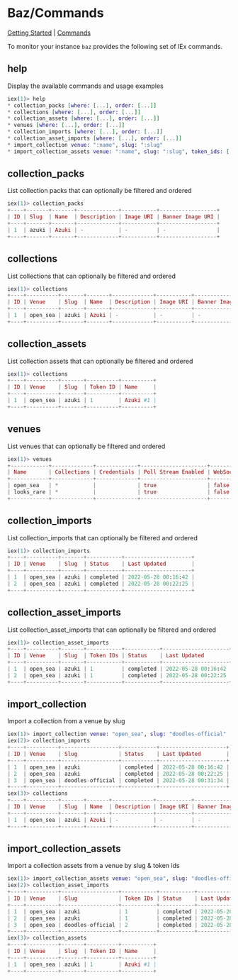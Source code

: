 # Baz/Commands

[Getting Started](./GETTING_STARTED.md) | [Commands](./COMMANDS.md)

To monitor your instance `baz` provides the following set of IEx commands.

## help

Display the available commands and usage examples

```elixir
iex(1)> help
* collection_packs [where: [...], order: [...]]
* collections [where: [...], order: [...]]
* collection_assets [where: [...], order: [...]]
* venues [where: [...], order: [...]]
* collection_imports [where: [...], order: [...]]
* collection_asset_imports [where: [...], order: [...]]
* import_collection venue: ":name", slug: ":slug"
* import_collection_assets venue: ":name", slug: ":slug", token_ids: [...]
```

## collection_packs

List collection packs that can optionally be filtered and ordered

```elixir
iex(1)> collection_packs
+----+-------+-------+-------------+-----------+------------------+
| ID | Slug  | Name  | Description | Image URI | Banner Image URI |
+----+-------+-------+-------------+-----------+------------------+
| 1  | azuki | Azuki | -           | -         | -                |
+----+-------+-------+-------------+-----------+------------------+
```

## collections

List collections that can optionally be filtered and ordered

```elixir
iex(1)> collections
+----+----------+-------+-------+-------------+-----------+------------------+
| ID | Venue    | Slug  | Name  | Description | Image URI | Banner Image URI |
+----+----------+-------+-------+-------------+-----------+------------------+
| 1  | open_sea | azuki | Azuki | -           | -         | -                |
+----+----------+-------+-------+-------------+-----------+------------------+
```

## collection_assets

List collection assets that can optionally be filtered and ordered

```elixir
iex(1)> collections
+----+----------+-------+----------+----------+
| ID | Venue    | Slug  | Token ID | Name     |
+----+----------+-------+----------+----------+
| 1  | open_sea | azuki | 1        | Azuki #1 |
+----+----------+-------+----------+----------+
```

## venues

List venues that can optionally be filtered and ordered

```elixir
iex(1)> venues
+------------+-------------+-------------+---------------------+--------------------------+---------------+
| Name       | Collections | Credentials | Poll Stream Enabled | WebSocket Stream Enabled | Start On Boot |
+------------+-------------+-------------+---------------------+--------------------------+---------------+
| open_sea   | *           |             | true                | false                    | false         |
| looks_rare | *           |             | true                | false                    | false         |
+------------+-------------+-------------+---------------------+--------------------------+---------------+
```

## collection_imports

List collection_imports that can optionally be filtered and ordered

```elixir
iex(1)> collection_imports
+----+----------+-------+-----------+---------------------+
| ID | Venue    | Slug  | Status    | Last Updated        |
+----+----------+-------+-----------+---------------------+
| 1  | open_sea | azuki | completed | 2022-05-28 00:16:42 |
| 2  | open_sea | azuki | completed | 2022-05-28 00:22:25 |
+----+----------+-------+-----------+---------------------+
```

## collection_asset_imports

List collection_asset_imports that can optionally be filtered and ordered

```elixir
iex(1)> collection_asset_imports
+----+----------+-------+-----------+-----------+---------------------+
| ID | Venue    | Slug  | Token IDs | Status    | Last Updated        |
+----+----------+-------+-----------+-----------+---------------------+
| 1  | open_sea | azuki | 1         | completed | 2022-05-28 00:16:42 |
| 2  | open_sea | azuki | 1         | completed | 2022-05-28 00:22:25 |
+----+----------+-------+-----------+-----------+---------------------+
```

## import_collection

Import a collection from a venue by slug

```elixir
iex(1)> import_collection venue: "open_sea", slug: "doodles-official"
iex(2)> collection_imports
+----+----------+------------------+-----------+---------------------+
| ID | Venue    | Slug             | Status    | Last Updated        |
+----+----------+------------------+-----------+---------------------+
| 1  | open_sea | azuki            | completed | 2022-05-28 00:16:42 |
| 2  | open_sea | azuki            | completed | 2022-05-28 00:22:25 |
| 3  | open_sea | doodles-official | completed | 2022-05-28 00:31:34 |
+----+----------+------------------+-----------+---------------------+
iex(3)> collections
+----+----------+-------+-------+-------------+-----------+------------------+
| ID | Venue    | Slug  | Name  | Description | Image URI | Banner Image URI |
+----+----------+-------+-------+-------------+-----------+------------------+
| 1  | open_sea | azuki | Azuki | -           | -         | -                |
+----+----------+-------+-------+-------------+-----------+------------------+
```

## import_collection_assets

Import a collection assets from a venue by slug & token ids

```elixir
iex(1)> import_collection_assets venue: "open_sea", slug: "doodles-official", token_ids: [1]
iex(2)> collection_asset_imports
+----+----------+------------------+-----------+-----------+---------------------+
| ID | Venue    | Slug             | Token IDs | Status    | Last Updated        |
+----+----------+------------------+-----------+-----------+---------------------+
| 1  | open_sea | azuki            | 1         | completed | 2022-05-28 00:16:42 |
| 2  | open_sea | azuki            | 1         | completed | 2022-05-28 00:22:25 |
| 3  | open_sea | doodles-official | 2         | completed | 2022-05-28 00:31:34 |
+----+----------+------------------+-----------+-----------+---------------------+
iex(3)> collection_assets
+----+----------+-------+----------+----------+
| ID | Venue    | Slug  | Token ID | Name     |
+----+----------+-------+----------+----------+
| 1  | open_sea | azuki | 1        | Azuki #1 |
+----+----------+-------+----------+----------+
```
